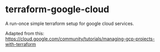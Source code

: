 
# terraform-google-cloud

A run-once simple terraform setup for google cloud services.

Adapted from this: https://cloud.google.com/community/tutorials/managing-gcp-projects-with-terraform


